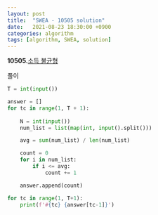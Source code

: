 ```yaml
---
layout: post
title:  "SWEA - 10505 solution"
date:   2021-08-23 18:30:00 +0900
categories: algorithm
tags: [algorithm, SWEA, solution]
---
```

**10505.**[소득 불균형](https://swexpertacademy.com/main/code/problem/problemDetail.do?contestProbId=AXNP4CvauaMDFAXS&categoryId=AXNP4CvauaMDFAXS&categoryType=CODE&problemTitle=10505&orderBy=FIRST_REG_DATETIME&selectCodeLang=ALL&select-1=&pageSize=10&pageIndex=1)

풀이

```python
T = int(input())

answer = []
for tc in range(1, T + 1): 
    
    N = int(input())
    num_list = list(map(int, input().split()))

    avg = sum(num_list) / len(num_list)

    count = 0
    for i in num_list:
        if i <= avg:
            count += 1

    answer.append(count)

for tc in range(1, T+1):
    print(f'#{tc} {answer[tc-1]}')
```

